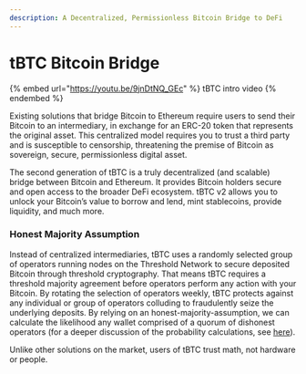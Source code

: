 ```yaml
---
description: A Decentralized, Permissionless Bitcoin Bridge to DeFi
---
```


# tBTC Bitcoin Bridge

{% embed url="https://youtu.be/9jnDtNQ_GEc" %}
tBTC intro video
{% endembed %}

Existing solutions that bridge Bitcoin to Ethereum require users to send their Bitcoin to an intermediary, in exchange for an ERC-20 token that represents the original asset. This centralized model requires you to trust a third party and is susceptible to censorship, threatening the premise of Bitcoin as sovereign, secure, permissionless digital asset.

The second generation of tBTC is a truly decentralized (and scalable) bridge between Bitcoin and Ethereum. It provides Bitcoin holders secure and open access to the broader DeFi ecosystem. tBTC v2 allows you to unlock your Bitcoin’s value to borrow and lend, mint stablecoins, provide liquidity, and much more.

### Honest Majority Assumption

Instead of centralized intermediaries, tBTC uses a randomly selected group of operators running nodes on the Threshold Network to secure deposited Bitcoin through threshold cryptography. That means tBTC requires a threshold majority agreement before operators perform any action with your Bitcoin. By rotating the selection of operators weekly, tBTC protects against any individual or group of operators colluding to fraudulently seize the underlying deposits. By relying on an honest-majority-assumption, we can calculate the likelihood any wallet comprised of a quorum of dishonest operators (for a deeper discussion of the probability calculations, see [here](../../fundamentals/tbtc-v2/wallet-generation.md#statistics)).&#x20;

Unlike other solutions on the market, users of tBTC trust math, not hardware or people.
